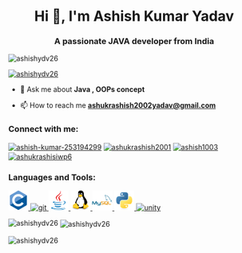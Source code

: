<h1 align="center">Hi 👋, I'm Ashish Kumar Yadav</h1>
<h3 align="center">A passionate JAVA developer from India</h3>

<p align="left"> <img src="https://komarev.com/ghpvc/?username=ashishydv26&label=Profile%20views&color=0e75b6&style=flat" alt="ashishydv26" /> </p>

<p align="left"> <a href="https://github.com/ryo-ma/github-profile-trophy"><img src="https://github-profile-trophy.vercel.app/?username=ashishydv26" alt="ashishydv26" /></a> </p>

- 💬 Ask me about **Java , OOPs concept**

- 📫 How to reach me **ashukrashish2002yadav@gmail.com**

<h3 align="left">Connect with me:</h3>
<p align="left">
<a href="https://linkedin.com/in/ashish-kumar-253194299" target="blank"><img align="center" src="https://raw.githubusercontent.com/rahuldkjain/github-profile-readme-generator/master/src/images/icons/Social/linked-in-alt.svg" alt="ashish-kumar-253194299" height="30" width="40" /></a>
<a href="https://www.hackerrank.com/@ashukrashish2001" target="blank"><img align="center" src="https://raw.githubusercontent.com/rahuldkjain/github-profile-readme-generator/master/src/images/icons/Social/hackerrank.svg" alt="ashukrashish2001" height="30" width="40" /></a>
<a href="https://www.leetcode.com/ashish1003" target="blank"><img align="center" src="https://raw.githubusercontent.com/rahuldkjain/github-profile-readme-generator/master/src/images/icons/Social/leet-code.svg" alt="ashish1003" height="30" width="40" /></a>
<a href="https://auth.geeksforgeeks.org/user/ashukrashisiwp6" target="blank"><img align="center" src="https://raw.githubusercontent.com/rahuldkjain/github-profile-readme-generator/master/src/images/icons/Social/geeks-for-geeks.svg" alt="ashukrashisiwp6" height="30" width="40" /></a>
</p>

<h3 align="left">Languages and Tools:</h3>
<p align="left"> <a href="https://www.cprogramming.com/" target="_blank" rel="noreferrer"> <img src="https://raw.githubusercontent.com/devicons/devicon/master/icons/c/c-original.svg" alt="c" width="40" height="40"/> </a> <a href="https://git-scm.com/" target="_blank" rel="noreferrer"> <img src="https://www.vectorlogo.zone/logos/git-scm/git-scm-icon.svg" alt="git" width="40" height="40"/> </a> <a href="https://www.java.com" target="_blank" rel="noreferrer"> <img src="https://raw.githubusercontent.com/devicons/devicon/master/icons/java/java-original.svg" alt="java" width="40" height="40"/> </a> <a href="https://www.linux.org/" target="_blank" rel="noreferrer"> <img src="https://raw.githubusercontent.com/devicons/devicon/master/icons/linux/linux-original.svg" alt="linux" width="40" height="40"/> </a> <a href="https://www.mysql.com/" target="_blank" rel="noreferrer"> <img src="https://raw.githubusercontent.com/devicons/devicon/master/icons/mysql/mysql-original-wordmark.svg" alt="mysql" width="40" height="40"/> </a> <a href="https://www.python.org" target="_blank" rel="noreferrer"> <img src="https://raw.githubusercontent.com/devicons/devicon/master/icons/python/python-original.svg" alt="python" width="40" height="40"/> </a> <a href="https://unity.com/" target="_blank" rel="noreferrer"> <img src="https://www.vectorlogo.zone/logos/unity3d/unity3d-icon.svg" alt="unity" width="40" height="40"/> </a> </p>

<p><img align="left" src="https://github-readme-stats.vercel.app/api/top-langs?username=ashishydv26&show_icons=true&locale=en&layout=compact" alt="ashishydv26" /></p>

<p>&nbsp;<img align="center" src="https://github-readme-stats.vercel.app/api?username=ashishydv26&show_icons=true&locale=en" alt="ashishydv26" /></p>

<p><img align="center" src="https://github-readme-streak-stats.herokuapp.com/?user=ashishydv26&" alt="ashishydv26" /></p>

